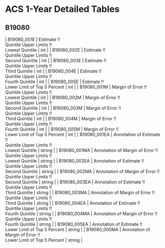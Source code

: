 # ACS 1-Year Detailed Tables

## B19080

| B19080_001E | Estimate !!<br>Quintile Upper Limits !!<br>Lowest Quintile | int |
| B19080_002E | Estimate !!<br>Quintile Upper Limits !!<br>Second Quintile | int |
| B19080_003E | Estimate !!<br>Quintile Upper Limits !!<br>Third Quintile | int |
| B19080_004E | Estimate !!<br>Quintile Upper Limits !!<br>Fourth Quintile | int |
| B19080_005E | Estimate !!<br>Lower Limit of Top 5 Percent | int |
| B19080_001M | Margin of Error !!<br>Quintile Upper Limits !!<br>Lowest Quintile | int |
| B19080_002M | Margin of Error !!<br>Quintile Upper Limits !!<br>Second Quintile | int |
| B19080_003M | Margin of Error !!<br>Quintile Upper Limits !!<br>Third Quintile | int |
| B19080_004M | Margin of Error !!<br>Quintile Upper Limits !!<br>Fourth Quintile | int |
| B19080_005M | Margin of Error !!<br>Lower Limit of Top 5 Percent | int |
| B19080_001EA | Annotation of Estimate !!<br>Quintile Upper Limits !!<br>Lowest Quintile | string |
| B19080_001MA | Annotation of Margin of Error !!<br>Quintile Upper Limits !!<br>Lowest Quintile | string |
| B19080_002EA | Annotation of Estimate !!<br>Quintile Upper Limits !!<br>Second Quintile | string |
| B19080_002MA | Annotation of Margin of Error !!<br>Quintile Upper Limits !!<br>Second Quintile | string |
| B19080_003EA | Annotation of Estimate !!<br>Quintile Upper Limits !!<br>Third Quintile | string |
| B19080_003MA | Annotation of Margin of Error !!<br>Quintile Upper Limits !!<br>Third Quintile | string |
| B19080_004EA | Annotation of Estimate !!<br>Quintile Upper Limits !!<br>Fourth Quintile | string |
| B19080_004MA | Annotation of Margin of Error !!<br>Quintile Upper Limits !!<br>Fourth Quintile | string |
| B19080_005EA | Annotation of Estimate !!<br>Lower Limit of Top 5 Percent | string |
| B19080_005MA | Annotation of Margin of Error !!<br>Lower Limit of Top 5 Percent | string |

